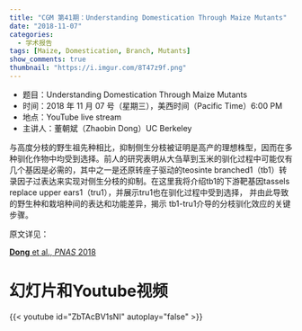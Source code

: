 ```yaml
---
title: "CGM 第41期：Understanding Domestication Through Maize Mutants"
date: "2018-11-07"
categories:
  - 学术报告
tags: [Maize, Domestication, Branch, Mutants]
show_comments: true
thumbnail: "https://i.imgur.com/8T47z9f.png"
---
```


- 题目：Understanding Domestication Through Maize Mutants
- 时间：2018 年 11 月 07 号（星期三），美西时间（Pacific Time）6:00 PM
- 地点：YouTube live stream 
- 主讲人：董朝斌（Zhaobin Dong）UC Berkeley

与高度分枝的野生祖先种相比，抑制侧生分枝被证明是高产的理想株型，因而在多种驯化作物中均受到选择。前人的研究表明从大刍草到玉米的驯化过程中可能仅有几个基因是必需的，其中之一是还原转座子驱动的teosinte branched1（tb1）转录因子过表达来实现对侧生分枝的抑制。在这里我将介绍tb1的下游靶基因tassels replace upper ears1（tru1），并展示tru1也在驯化过程中受到选择， 并由此导致的野生种和栽培种间的表达和功能差异，揭示 tb1-tru1介导的分枝驯化效应的关键步骤。

原文详见：

[**Dong** et al., _PNAS_ 2018](http://www.pnas.org/content/114/41/E8656)

# 幻灯片和Youtube视频

{{< youtube id="ZbTAcBV1sNI" autoplay="false" >}}
